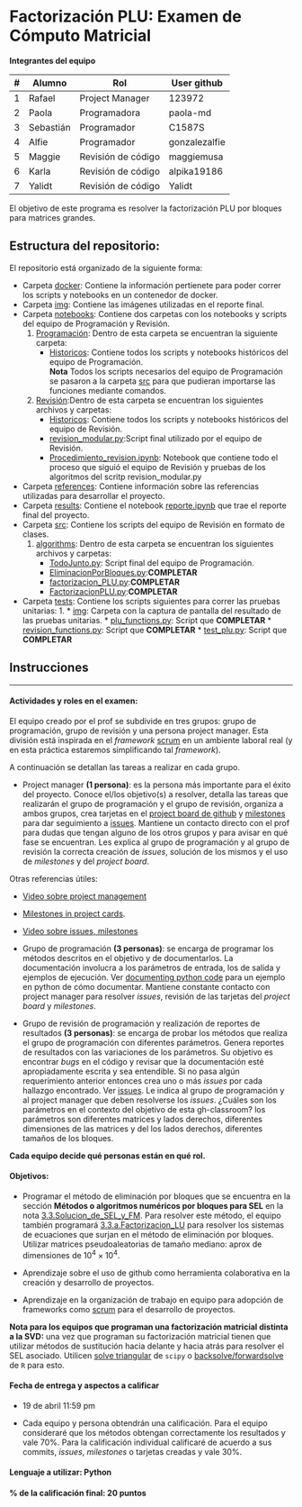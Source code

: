 # Factorización PLU: Examen de Cómputo Matricial

**Integrantes del equipo**

| # | Alumno    |        Rol         |      User github       |
|---|-----------|--------------------|------------------------|
| 1 | Rafael    |    Project Manager |      123972            |
| 2 | Paola     |    Programadora    |      paola-md          |
| 3 | Sebastián |    Programador     |      C1587S            |
| 4 | Alfie     |    Programador     |      gonzalezalfie     |
| 5 | Maggie    | Revisión de código |      maggiemusa        |  
| 6 | Karla     | Revisión de código |      alpika19186       |
| 7 | Yalidt    | Revisión de código |      Yalidt            |

El objetivo de este programa es resolver la factorización PLU por bloques para matrices grandes.

## Estructura del repositorio:

El repositorio está organizado de la siguiente forma:

- Carpeta [docker](https://github.com/mno-2020-gh-classroom/ex-modulo-3-comp-matricial-plu-paola-md/tree/master/docker): Contiene la información pertienete para poder correr los scripts y notebooks en un contenedor de docker.
- Carpeta [img](https://github.com/mno-2020-gh-classroom/ex-modulo-3-comp-matricial-plu-paola-md/tree/master/img): Contiene las imágenes utilizadas en el reporte final.
- Carpeta [notebooks](https://github.com/mno-2020-gh-classroom/ex-modulo-3-comp-matricial-plu-paola-md/tree/master/notebooks): Contiene dos carpetas con los notebooks y scripts del equipo de Programación y Revisión.   
     1. [Programación](https://github.com/mno-2020-gh-classroom/ex-modulo-3-comp-matricial-plu-paola-md/tree/master/notebooks/Programacion): Dentro de esta carpeta se encuentran la siguiente carpeta:
           * [Historicos](https://github.com/mno-2020-gh-classroom/ex-modulo-3-comp-matricial-plu-paola-md/tree/master/notebooks/Programacion/Historicos): Contiene todos los scripts y notebooks históricos del equipo de Programación.  
           **Nota** Todos los scripts necesarios del equipo de Programación se pasaron a la carpeta [src](https://github.com/mno-2020-gh-classroom/ex-modulo-3-comp-matricial-plu-paola-md/tree/master/src) para que pudieran importarse las funciones mediante comandos.
     2. [Revisión](https://github.com/mno-2020-gh-classroom/ex-modulo-3-comp-matricial-plu-paola-md/tree/master/notebooks/Revision):Dentro de esta carpeta se encuentran los siguientes archivos y carpetas:
           * [Historicos](https://github.com/mno-2020-gh-classroom/ex-modulo-3-comp-matricial-plu-paola-md/tree/master/notebooks/Revision/Historicos): Contiene todos los scripts y notebooks históricos del equipo de Revisión.
           * [revision_modular.py](https://github.com/mno-2020-gh-classroom/ex-modulo-3-comp-matricial-plu-paola-md/tree/master/notebooks/Revision/revision_modular.py):Script final utilizado por el equipo de Revisión.
           * [Procedimiento_revision.ipynb](https://github.com/mno-2020-gh-classroom/ex-modulo-3-comp-matricial-plu-paola-md/tree/master/notebooks/Revision/Procedimiento_revision.ipynb]): Notebook que contiene todo el proceso que siguió el equipo de Revisión y pruebas de los algoritmos del scritp revision_modular.py 
- Carpeta [references](https://github.com/mno-2020-gh-classroom/ex-modulo-3-comp-matricial-plu-paola-md/tree/master/references): Contiene información sobre las referencias utilizadas para desarrollar el proyecto.
- Carpeta [results](https://github.com/mno-2020-gh-classroom/ex-modulo-3-comp-matricial-plu-paola-md/tree/master/results): Contiene el notebook [reporte.ipynb](https://github.com/mno-2020-gh-classroom/ex-modulo-3-comp-matricial-plu-paola-md/tree/master/results/reporte.ipynb) que trae el reporte final del proyecto. 
- Carpeta [src](https://github.com/mno-2020-gh-classroom/ex-modulo-3-comp-matricial-plu-paola-md/tree/master/src): Contiene los scripts del equipo de Revisión en formato de clases.
     1. [algorithms](https://github.com/mno-2020-gh-classroom/ex-modulo-3-comp-matricial-plu-paola-md/tree/master/src/algorithms): Dentro de esta carpeta se encuentran los siguientes archivos y carpetas:
          * [TodoJunto.py](https://github.com/mno-2020-gh-classroom/ex-modulo-3-comp-matricial-plu-paola-md/tree/master/src/algorithms/TodoJunto.py): Script final del equipo de Programación.
          * [EliminacionPorBloques.py](https://github.com/mno-2020-gh-classroom/ex-modulo-3-comp-matricial-plu-paola-md/tree/master/src/algorithms/EliminacionPorBloques.py):**COMPLETAR**
          * [factorizacion_PLU.py](https://github.com/mno-2020-gh-classroom/ex-modulo-3-comp-matricial-plu-paola-md/tree/master/src/algorithms/factorizacion_PLU.py):**COMPLETAR**
          * [FactorizacionPLU.py](https://github.com/mno-2020-gh-classroom/ex-modulo-3-comp-matricial-plu-paola-md/tree/master/src/algorithms/FactorizacionPLU.py):**COMPLETAR**
- Carpeta [tests](https://github.com/mno-2020-gh-classroom/ex-modulo-3-comp-matricial-plu-paola-md/tree/master/tests): Contiene los scripts siguientes para correr las pruebas unitarias:
     1. 
          * [img](https://github.com/mno-2020-gh-classroom/ex-modulo-3-comp-matricial-plu-paola-md/tree/master/tests/img): Carpeta con la captura de pantalla del resultado de las pruebas unitarias.
          * [plu_functions.py](https://github.com/mno-2020-gh-classroom/ex-modulo-3-comp-matricial-plu-paola-md/tree/master/tests/plu_functions.py): Script que **COMPLETAR**
          * [revision_functions.py](https://github.com/mno-2020-gh-classroom/ex-modulo-3-comp-matricial-plu-paola-md/tree/master/tests/revision_functions.py): Script que **COMPLETAR**
          * [test_plu.py](https://github.com/mno-2020-gh-classroom/ex-modulo-3-comp-matricial-plu-paola-md/tree/master/tests/test_plu.py): Script que **COMPLETAR**
          

## Instrucciones 

------------------------------------------------------------------------------------------------------------------------------

#### Actividades y roles en el examen:
El equipo creado por el prof se subdivide en tres grupos: grupo de programación, grupo de revisión y una persona project manager. Esta división está inspirada en el *framework* [scrum](https://www.youtube.com/watch?v=b02ZkndLk1Y&feature=emb_logo) en un ambiente laboral real (y en esta práctica estaremos simplificando tal *framework*).  


A continuación se detallan las tareas a realizar en cada grupo.

* Project manager **(1 persona)**: es la persona más importante para el éxito del proyecto. Conoce el/los objetivo(s) a resolver, detalla las tareas que realizarán el grupo de programación y el grupo de revisión, organiza a ambos grupos, crea tarjetas en el [project board de github](https://help.github.com/en/github/managing-your-work-on-github/creating-a-project-board) y [milestones](https://help.github.com/en/github/managing-your-work-on-github/tracking-the-progress-of-your-work-with-milestones) para dar seguimiento a [issues](https://help.github.com/en/github/managing-your-work-on-github/creating-an-issue). Mantiene un contacto directo con el prof para dudas que tengan alguno de los otros grupos y para avisar en qué fase se encuentran. Les explica al grupo de programación y al grupo de revisión la correcta creación de *issues*, solución de los mismos y el uso de *milestones* y del *project board*.

Otras referencias útiles:

  * [Video sobre project management](https://www.youtube.com/watch?v=ff5cBkPg-bQ)

  * [Milestones in project cards](https://github.blog/changelog/2019-05-30-milestones-in-project-cards/).
  
  * [Video sobre issues, milestones](https://www.youtube.com/watch?v=ukYSRu4k0gs)
  
* Grupo de programación **(3 personas)**: se encarga de programar los métodos descritos en el objetivo y de documentarlos. La documentación involucra a los parámetros de entrada, los de salida y ejemplos de ejecución. Ver [documenting python code](https://realpython.com/documenting-python-code/) para un ejemplo en python de cómo documentar. Mantiene constante contacto con project manager para resolver *issues*, revisión de las tarjetas del *project board* y *milestones*.

* Grupo de revisión de programación y realización de reportes de resultados **(3 personas)**: se encarga de probar los métodos que realiza el grupo de programación con diferentes parámetros. Genera reportes de resultados con las variaciones de los parámetros. Su objetivo es encontrar *bugs* en el código y revisar que la documentación esté apropiadamente escrita y sea entendible. Si no pasa algún requerimiento anterior entonces crea uno o más *issues* por cada hallazgo encontrado. Ver [issues](https://guides.github.com/features/issues/). Le indica al grupo de programación y al project manager que deben resolverse los *issues*. ¿Cuáles son los parámetros en el contexto del objetivo de esta gh-classroom? los parámetros son diferentes matrices y lados derechos, diferentes dimensiones de las matrices y del los lados derechos, diferentes tamaños de los bloques.  

**Cada equipo decide qué personas están en qué rol.**

#### Objetivos:

* Programar el método de eliminación por bloques que se encuentra en la sección **Métodos o algoritmos numéricos por bloques para SEL** en la nota [3.3.Solucion_de_SEL_y_FM](https://github.com/ITAM-DS/analisis-numerico-computo-cientifico/blob/master/temas/III.computo_matricial/3.3.Solucion_de_SEL_y_FM.ipynb). Para resolver este método, el equipo también programará [3.3.a.Factorizacion_LU](https://github.com/ITAM-DS/analisis-numerico-computo-cientifico/blob/master/temas/III.computo_matricial/3.3.a.Factorizacion_LU.ipynb) para resolver los sistemas de ecuaciones que surjan en el método de eliminación por bloques. Utilizar matrices pseudoaleatorias de tamaño mediano: aprox de dimensiones de $10^4 \times 10^4$.

* Aprendizaje sobre el uso de github como herramienta colaborativa en la creación y desarrollo de proyectos.

* Aprendizaje en la organización de trabajo en equipo para adopción de frameworks como [scrum](https://www.youtube.com/watch?v=b02ZkndLk1Y&feature=emb_logo) para el desarrollo de proyectos. 

**Nota para los equipos que programan una factorización matricial distinta a la SVD:** una vez que programan su factorización matricial tienen que utilizar métodos de sustitución hacia delante y hacia atrás para resolver el SEL asociado. Utilicen [solve triangular](https://docs.scipy.org/doc/scipy/reference/generated/scipy.linalg.solve_triangular.html) de `scipy` o [backsolve/forwardsolve](https://stat.ethz.ch/R-manual/R-devel/library/base/html/backsolve.html) de `R` para esto.

#### Fecha de entrega y aspectos a calificar

* 19 de abril 11:59 pm

* Cada equipo y persona obtendrán una calificación. Para el equipo consideraré que los métodos obtengan correctamente los resultados y vale 70%. Para la calificación individual calificaré de acuerdo a sus commits, *issues*, *milestones* o tarjetas creadas y vale 30%.


#### Lenguaje a utilizar: Python


#### % de la calificación final: 20 puntos

